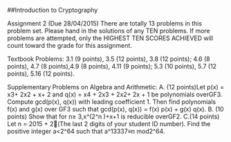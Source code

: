 ##Introduction to Cryptography

Assignment 2 (Due 28/04/2015)
There are totally 13 problems in this problem set. Please hand in the solutions of any TEN problems. If more problems are attempted, only the HIGHEST TEN SCORES ACHIEVED will count toward the grade for this assignment.

Textbook Problems:
3.1 (9 points), 3.5 (12 points), 3.8 (12 points);
4.6 (8 points), 4.7 (8 points),4.9 (8 points), 4.11 (9 points);
5.3 (10 points), 5.7 (12 points), 5.16 (12 points).

Supplementary Problems on Algebra and Arithmetic:
A. (12 points)Let p(x) = x3+ 2x2 + x+ 2 and q(x) = x4 + 2x3 + 2x2+ 2x + 1 be polynomials overGF3. Compute gcd(p(x), q(x)) with leading coefficient 1. Then find polynomials f(x) and g(x) over GF3 such that gcd(p(x), q(x)) = f(x) p(x) + g(x) q(x).
B. (10 points) Show that for n≥ 3,x^(2^n )+x+1 is reducible overGF2.
C.(14 points) Let n = 2015 + 2(The last 2 digits of your student ID number). Find the positive integer a<2^64 such that a^13337≡n mod2^64.

